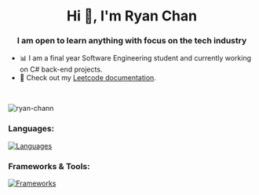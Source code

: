 <h1 align="center">Hi 👋, I'm Ryan Chan</h1>

<h3 align="center">I am open to learn anything with focus on the tech industry</h3>

- 📊 I am a final year Software Engineering student and currently working on C# back-end projects.  
- 🌱 Check out my <a href="https://github.com/ryan-chann/leetcode">Leetcode documentation</a>.
<br/>
<p><img align="center" src="https://github-readme-stats.vercel.app/api/top-langs?username=ryan-chann&show_icons=true&locale=en&layout=compact" alt="ryan-chann" /></p>

<h3 align="left">Languages:</h3>

[![Languages](https://skillicons.dev/icons?i=java,cs,php,sql)](https://skillicons.dev)

<h3 align="left">Frameworks & Tools:</h3>

[![Frameworks](https://skillicons.dev/icons?i=github,figma,dotnet,linux,spring,mysql,aws)](https://skillicons.dev)

